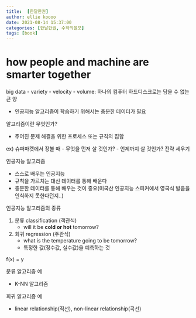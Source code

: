 ```yaml
---
title:  [한달한권] 
author: ellie koooo
date: 2021-08-14 15:37:00 
categories: [한달한권, 수학의쓸모]
tags: [book]
---
```


 # how people and machine are smarter together

big data
    - variety
    - velocity
    - volume: 하나의 컴퓨터 하드디스크로는 담을 수 없는 큰 양

* 인공지능 알고리즘이 학습하기 위해서는 충분한 데이터가 필요


알고리즘이란 무엇인가?
- 주어진 문제 해결을 위한 프로세스 또는 규칙의 집합

ex) 슈퍼마켓에서 장볼 때
    - 무엇을 먼저 살 것인가?
    - 언제까지 살 것인가? 전략 세우기

인공지능 알고리즘
- 스스로 배우는 인공지능
- 규칙을 가르치는 대신 데이터를 통해 배운다
- 충분한 데이터를 통해 배우는 것이 중요(미국산 인공지능 스피커에서 영국식 발음을 인식하지 못한다던지..)

인공지능 알고리즘의 종류
1. 분류 classification (객관식)
    - will it be **cold or hot** tomorrow?
2. 회귀 regression (주관식)
    - what is the temperature going to be tomorrow?
    - 특정한 값(정수값, 실수값)을 예측하는 것

f(x) = y

분류 알고리즘 예
- K-NN 알고리즘

회귀 알고리즘 예
- linear relationship(직선), non-linear relationship(곡선)


